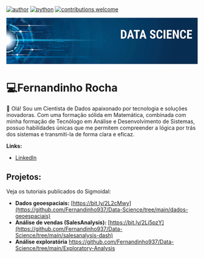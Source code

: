 

[![author](https://img.shields.io/badge/author-FernandinhoRocha-red.svg)](https://www.linkedin.com/in/fernandinho-rocha/)
[![python](https://img.shields.io/badge/python-3.12.0-blue.svg)](https://www.python.org/downloads/release/python-3120/)
[![contributions welcome](https://img.shields.io/badge/contributions-welcome-brightgreen.svg?style=flat)](https://github.com/Fernandinho937)

<p align="center">
  <img src="banner.png" >
</p>

# 💻Fernandinho Rocha 

👋 Olá! Sou um Cientista de Dados apaixonado por tecnologia e soluções inovadoras. Com uma formação sólida em Matemática, combinada com minha formação de Tecnólogo em Análise e Desenvolvimento de Sistemas, possuo habilidades únicas que me permitem compreender a lógica por trás dos sistemas e transmiti-la de forma clara e eficaz. 

**Links:**

* [LinkedIn](https://www.linkedin.com/in/fernandinho-rocha/)



## Projetos:
Veja os tutoriais publicados do Sigmoidal:

* **Dados geoespaciais:** [https://bit.ly/2L2cMwy](https://github.com/Fernandinho937/Data-Science/tree/main/dados-geoespaciais)
* **Análise de vendas (SalesAnalysis):** [https://bit.ly/2Li5pzY](https://github.com/Fernandinho937/Data-Science/tree/main/salesanalysis-dash)
* **Análise exploratória** https://github.com/Fernandinho937/Data-Science/tree/main/Exploratory-Analysis




